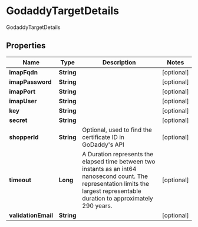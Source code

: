 

# GodaddyTargetDetails

GodaddyTargetDetails

## Properties

| Name | Type | Description | Notes |
|------------ | ------------- | ------------- | -------------|
|**imapFqdn** | **String** |  |  [optional] |
|**imapPassword** | **String** |  |  [optional] |
|**imapPort** | **String** |  |  [optional] |
|**imapUser** | **String** |  |  [optional] |
|**key** | **String** |  |  [optional] |
|**secret** | **String** |  |  [optional] |
|**shopperId** | **String** | Optional, used to find the certificate ID in GoDaddy&#39;s API |  [optional] |
|**timeout** | **Long** | A Duration represents the elapsed time between two instants as an int64 nanosecond count. The representation limits the largest representable duration to approximately 290 years. |  [optional] |
|**validationEmail** | **String** |  |  [optional] |



